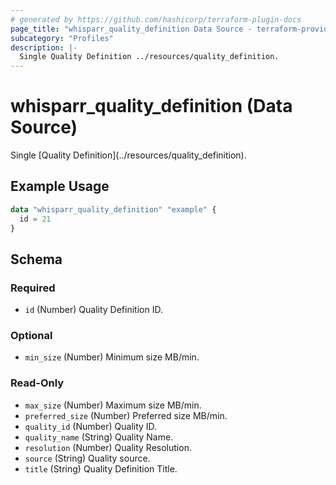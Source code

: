 ```yaml
---
# generated by https://github.com/hashicorp/terraform-plugin-docs
page_title: "whisparr_quality_definition Data Source - terraform-provider-whisparr"
subcategory: "Profiles"
description: |-
  Single Quality Definition ../resources/quality_definition.
---
```


# whisparr_quality_definition (Data Source)

<!-- subcategory:Profiles -->Single [Quality Definition](../resources/quality_definition).

## Example Usage

```terraform
data "whisparr_quality_definition" "example" {
  id = 21
}
```

<!-- schema generated by tfplugindocs -->
## Schema

### Required

- `id` (Number) Quality Definition ID.

### Optional

- `min_size` (Number) Minimum size MB/min.

### Read-Only

- `max_size` (Number) Maximum size MB/min.
- `preferred_size` (Number) Preferred size MB/min.
- `quality_id` (Number) Quality ID.
- `quality_name` (String) Quality Name.
- `resolution` (Number) Quality Resolution.
- `source` (String) Quality source.
- `title` (String) Quality Definition Title.


